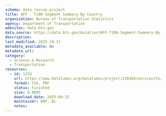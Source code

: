 ```yaml
---
schema: data_rescue_project 
title: AFF - T100 Segment Summary By Country
organization: Bureau of Transportation Statistics
agency: Department of Transportation
websites: data.bts.gov
data_source: https://data.bts.gov/Aviation/AFF-T100-Segment-Summary-By-Country/56rv-9p75/about_data
description: 
last_modified: 2025-10-11
metadata_available: No
metadata_url: 
category:
  - Science & Research 
  - Transportation 
resources:
  - id: 1324
    url: https://www.datalumos.org/datalumos/project/238364/version/V1/view
    format: CSV, PDF
    status: Finished
    size: 0.0005
    download_date: 2025-09-25
    maintainer: DRP, DL
    notes: 
---
```

